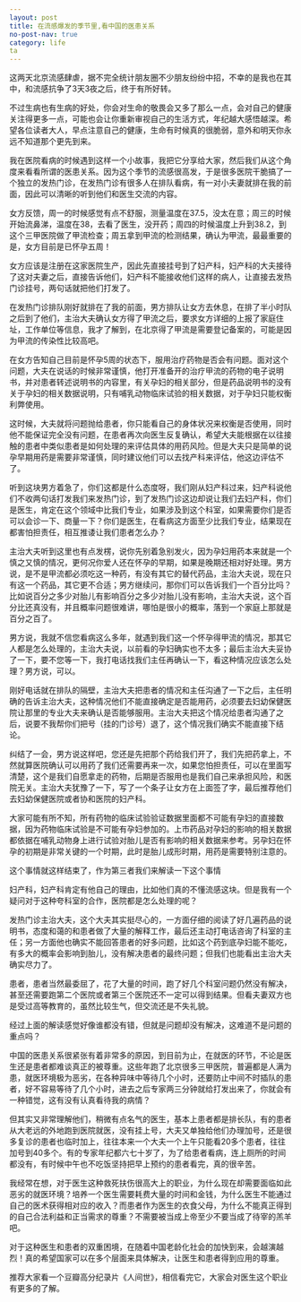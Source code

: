 ```yaml
---
layout: post
title: 在流感爆发的季节里,看中国的医患关系
no-post-nav: true
category: life
ta
---
```


这两天北京流感肆虐，据不完全统计朋友圈不少朋友纷纷中招，不幸的是我也在其中，和流感抗争了3天3夜之后，终于有所好转。

不过生病也有生病的好处，你会对生命的敬畏会又多了那么一点，会对自己的健康关注得更多一点，可能也会让你重新审视自己的生活方式，年纪越大感悟越深。希望各位读者大人，早点注意自己的健康，生命有时候真的很脆弱，意外和明天你永远不知道那个更先到来。

我在医院看病的时候遇到这样一个小故事，我把它分享给大家，然后我们从这个角度来看看所谓的医患关系。因为这个季节的流感很高发，于是很多医院干脆搞了一个独立的发热门诊，在发热门诊有很多人在排队看病，有一对小夫妻就排在我的前面，因此可以清晰的听到他们和医生交流的内容。

女方反馈，周一的时候感觉有点不舒服，测量温度在37.5，没太在意；周三的时候开始流鼻涕，温度在38，去看了医生，没开药；周四的时候温度上升到38.2，到这个三甲医院做了甲流检查；周五拿到甲流的检测结果，确认为甲流，最最重要的是，女方目前是已怀孕五周！

女方应该是注册在这家医院生产，因此先直接挂号到了妇产科，妇产科的大夫接待了这对夫妻之后，直接告诉他们，妇产科不能接收他们这样的病人，让直接去发热门诊挂号，两句话就把他们打发了。

在发热门诊排队刚好就排在了我的前面，男方排队让女方去休息，在排了半小时队之后到了他们，主治大夫确认女方得了甲流之后，要求女方详细的上报了家庭住址，工作单位等信息，我才了解到，在北京得了甲流是需要登记备案的，可能是因为甲流的传染性比较高吧。

在女方告知自己目前是怀孕5周的状态下，服用治疗药物是否会有问题。面对这个问题，大夫在说话的时候非常谨慎，他打开准备开的治疗甲流的药物的电子说明书，并对患者转述说明书的内容里，有关孕妇的相关部分，但是药品说明书的没有关于孕妇的相关数据说明，只有哺乳动物临床试验的相关数据，对于孕妇只能权衡利弊使用。

这时候，大夫就将问题抛给患者，你只能看自己的身体状况来权衡是否使用，同时他不能保证完全没有问题，在患者再次向医生反复确认，希望大夫能根据在以往接触的患者中类似患者是如何处理的来评估具体的用药风险。但是大夫只是简单的说孕早期用药是需要非常谨慎，同时建议他们可以去找产科来评估，他这边评估不了。

听到这块男方着急了，你们这都是什么态度呀，我们刚从妇产科过来，妇产科说他们不收两句话打发我们来发热门诊，到了发热门诊这边却说让我们去妇产科，你们是医生，肯定在这个领域中比我们专业，如果涉及到这个科室，如果需要你们是否可以会诊一下、商量一下？你们是医生，在看病这方面至少比我们专业，结果现在都害怕担责任，相互推诿让我们患者怎么办？

主治大夫听到这里也有点发楞，说你先别着急别发火，因为孕妇用药本来就是一个慎之又慎的情况，更何况你爱人还在怀孕的早期，如果是晚期还相对好处理。男方说，是不是甲流都必须吃这一种药，有没有其它的替代药品，主治大夫说，现在只有这一个药品，其它更不合适；男方继续问，那你们可以告诉我们一个百分比吗？比如说百分之多少对胎儿有影响百分之多少对胎儿没有影响，主治大夫说，这个百分比还真没有，并且概率问题很难讲，哪怕是很小的概率，落到一个家庭上那就是百分之百了。

男方说，我就不信您看病这么多年，就遇到我们这一个怀孕得甲流的情况，那其它人都是怎么处理的，主治大夫说，以前看的孕妇确实也不太多；最后主治大夫妥协了一下，要不您等一下，我打电话找我们主任再确认一下，看这种情况应该怎么处理？男方说，可以。

刚好电话就在排队的隔壁，主治大夫把患者的情况和主任沟通了一下之后，主任明确的告诉主治大夫，这种情况他们不能直接确定是否能用药，必须要去妇幼保健医院让那里的专业大夫来确认是否能够服用。主治大夫把这个情况给患者沟通了之后，说要不我帮你们把号（挂的门诊号）退了，这个情况我们确实不能直接下结论。

纠结了一会，男方说这样吧，您还是先把那个药给我们开了，我们先把药拿上，不然就算医院确认可以用药了我们还需要再来一次，如果您怕担责任，可以在里面写清楚，这个是我们自愿拿走的药物，后期是否服用也是我们自己来承担风险，和医院无关。主治大夫犹豫了一下，写了一个条子让女方在上面签了字，最后推荐他们去妇幼保健医院或者协和医院的妇产科。

大家可能有所不知，所有药物的临床试验验证数据里面都不可能有孕妇的直接数据，因为药物临床试验是不可能有孕妇参加的。上市药品对孕妇的影响的相关数据都依据在哺乳动物身上进行试验对胎儿是否有影响的相关数据来参考。另孕妇在怀孕的初期是非常关键的一个时期，此时是胎儿成形时期，用药是需要特别注意的。

这个事情就这样结束了，作为第三者我们来解读一下这个事情

妇产科，妇产科肯定有他自己的理由，比如他们真的不懂流感这块。但是我有一个疑问对于这种夸科室的合作，医院都是怎么处理的呢？

发热门诊主治大夫，这个大夫其实挺尽心的，一方面仔细的阅读了好几遍药品的说明书，态度和蔼的和患者做了大量的解释工作，最后还主动打电话咨询了科室的主任；另一方面他也确实不能回答患者的好多问题，比如这个药到底孕妇能不能吃，有多大的概率会影响到胎儿，没有解决患者的最终问题；但我们也能看出主治大夫确实尽力了。

患者，患者当然最委屈了，花了大量的时间，跑了好几个科室问题仍然没有解决，甚至还需要跑第二个医院或者第三个医院还不一定可以得到结果。但看夫妻双方也是受过高等教育的，虽然比较生气，但交流还是不失礼貌。

经过上面的解读感觉好像谁都没有错，但就是问题却没有解决，这难道不是问题的重点吗？

中国的医患关系很紧张有着非常多的原因，到目前为止，在就医的环节，不论是医生还是患者都难谈真正的被尊重。这些年跑了北京很多三甲医院，普遍都是人满为患，就医环境极为恶劣，在各种异味中等待几个小时，还要防止中间不时插队的患者，好不容易等待了几个小时，进去之后专家两三分钟就给打发出来了，你就会有一种错觉，这有没有认真看待我的病情？

但其实又非常理解他们，稍微有点名气的医生，基本上患者都是排长队，有的患者从大老远的外地跑到医院就医，没有挂上号，大夫又单独给他们办理加号，还是很多复诊的患者也临时加上，往往本来一个大夫一个上午只能看20多个患者，往往加号到40多个。有的专家年纪都六七十岁了，为了给患者看病，连上厕所的时间都没有，有时候中午也不吃饭坚持把早上预约的患者看完，真的很辛苦。

我经常在想，对于医生这种救死扶伤很高大上的职业，为什么现在却需要面临如此恶劣的就医环境？培养一个医生需要耗费大量的时间和金钱，为什么医生不能通过自己的医术获得相对应的收入？而患者作为医生的衣食父母，为什么不能真正得到的自己合法利益和正当需求的尊重？不需要被当成上帝至少不要当成了待宰的羔羊吧。

对于这种医生和患者的双重困境，在随着中国老龄化社会的加快到来，会越演越烈！真的希望国家可以在多个层面来具体解决，让医生和患者得到应用的尊重。

推荐大家看一个豆瓣高分纪录片《人间世》，相信看完它，大家会对医生这个职业有更多的了解。




